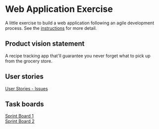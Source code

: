 # Web Application Exercise

A little exercise to build a web application following an agile development process. See the [instructions](instructions.md) for more detail.

## Product vision statement

A recipe tracking app that'll guarantee you never forget what to pick up from the grocery store. 

## User stories

[User Stories - Issues](https://github.com/software-students-fall2023/2-web-app-exercise-chili/issues)

## Task boards

[Sprint Board 1](https://trello.com/b/e8I7lhYB/chili-sprint-1)  
[Sprint Board 2](https://trello.com/b/ZFGGCM1h/chili-sprint-2)
